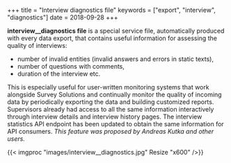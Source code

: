 ﻿+++
title = "Interview diagnostics file"
keywords = ["export", "interview", "diagnostics"]
date = 2018-09-28
+++

**interview__diagnostics file** is a special service file, automatically produced with every data export, that contains useful information for assessing the quality of interviews: 

*   number of invalid entities (invalid answers and errors in static texts), 
*   number of questions with comments, 
*   duration of the interview etc. 

This is especially useful for user-written monitoring systems that work alongside Survey Solutions and continually monitor the quality of incoming data by periodically exporting the data and building customized reports. Supervisors already had access to all the same information interactively through interview details and interview history pages. The interview statistics API endpoint has been updated to obtain the same information for API consumers. _This feature was proposed by Andreas Kutka and other users._  

{{< imgproc "images/interview__diagnostics.jpg" Resize "x600" />}}

